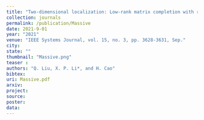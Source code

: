 ```yaml
---
title: "Two-dimensional localization: Low-rank matrix completion with random sampling in massive MIMO system"
collection: journals
permalink: /publication/Massive
date: 2021-9-01
year: "2021"
venue: "IEEE Systems Journal, vol. 15, no. 3, pp. 3628-3631, Sep."
city: 
state: ""
thumbnail: "Massive.png"
teaser : 
authors: "Q. Liu, X. P. Li*, and H. Cao"
bibtex: 
uri: Massive.pdf
arxiv: 
project: 
source: 
poster: 
data:
---
```

